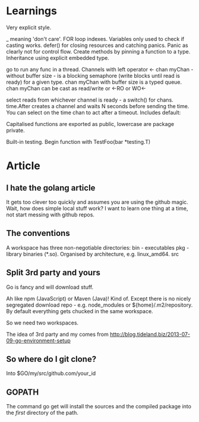 # Learnings

Very explicit style.

_ meaning 'don't care'. FOR loop indexes. Variables only used to check if casting works.
defer() for closing resources and catching panics.
Panic as clearly not for control flow.
Create methods by pinning a function to a type.
Inheritance using explicit embedded type.

go to run any func in a thread.
Channels with left operator <-
chan myChan - without buffer size - is a blocking semaphore (write blocks until read is ready) for a given type.
chan myChan with buffer size is a typed queue.
chan myChan can be cast as read/write or <-RO or WO<-

select reads from whichever channel is ready - a switch() for chans.
time.After creates a channel and waits N seconds before sending the time.
You can select on the time chan to act after a timeout.
Includes default:

Capitalised functions are exported as public, lowercase are package private.

Built-in testing. Begin function with TestFoo(bar *testing.T)

# Article

## I hate the golang article

It gets too clever too quickly and assumes you are using the github magic. Wait, how does simple local stuff work?
I want to learn one thing at a time, not start messing with github repos.

## The conventions

A workspace has three non-negotiable directories:
bin - executables
pkg - library binaries (*.so). Organised by architecture, e.g. linux_amd64.
src

## Split 3rd party and yours

Go is fancy and will download stuff.

Ah like npm (JavaScript) or Maven (Java)! Kind of. Except there is no nicely segregated download repo - e.g. node_modules or ${home}/.m2/repository. By default everything gets chucked in the same workspace.

So we need two workspaces.

The idea of 3rd party and my comes from http://blog.tideland.biz/2013-07-09-go-environment-setup

## So where do I git clone?

Into $GO/my/src/github.com/your_id

## GOPATH

The command go get will install the sources and the compiled package into the *first* directory of the path.

